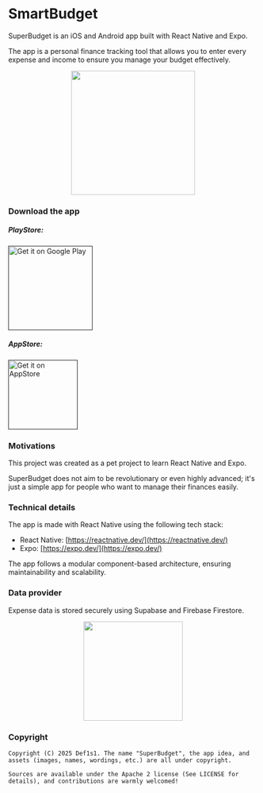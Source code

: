 # SmartBudget

SuperBudget is an iOS and Android app built with React Native and Expo.

The app is a personal finance tracking tool that allows you to enter every expense and income to ensure you manage your budget effectively.

<p align="center">
  <img src="[https://via.placeholder.com/250](https://github.com/Def1s1/SmartBudget/blob/main/assets/images/logo-git.png)" width="250"/>
</p>

### Download the app

##### PlayStore:

<a href=''><img alt='Get it on Google Play' src='https://play.google.com/intl/en_us/badges/images/generic/en_badge_web_generic.png' width="170"/></a>

##### AppStore:

<a href=''><img alt='Get it on AppStore' src='https://devimages-cdn.apple.com/app-store/marketing/guidelines/images/badge-download-on-the-app-store.svg' width="140"/></a>

### Motivations

This project was created as a pet project to learn React Native and Expo.

SuperBudget does not aim to be revolutionary or even highly advanced; it's just a simple app for people who want to manage their finances easily.

### Technical details

The app is made with React Native using the following tech stack:
- React Native: [https://reactnative.dev/](https://reactnative.dev/)
- Expo: [https://expo.dev/](https://expo.dev/)

The app follows a modular component-based architecture, ensuring maintainability and scalability.

### Data provider

Expense data is stored securely using Supabase and Firebase Firestore.

<p align="center">
  <img src="https://via.placeholder.com/200" width="200" />
</p>

### Copyright

    Copyright (C) 2025 Def1s1. The name "SuperBudget", the app idea, and assets (images, names, wordings, etc.) are all under copyright.

    Sources are available under the Apache 2 license (See LICENSE for details), and contributions are warmly welcomed!

